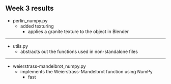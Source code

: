 ## Week 3 results

- perlin_numpy.py
  - added texturing
    - applies a granite texture to the object in Blender
---
- utils.py
  - abstracts out the functions used in non-standalone files
---
- weierstrass-mandelbrot_numpy.py
  - implements the Weierstrass-Mandelbrot function using NumPy
    - fast